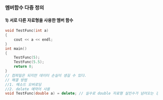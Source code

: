 ### 멤버함수 다중 정의



#### 1) 서로 다른 자료형을 사용한 멤버 함수

```c++
void TestFunc(int a)
{
    cout << a << endl;
}
int main()
{
    TestFunc(5);
    TestFunc(5.5);
    return 0;
}
// 컴파일은 되지만 데이터 손실이 생길 수 있다.
// 해결 방법
//1. 메소드 오버로딩
//2. delete 예약어 사용
void TestFunc(double a) = delete; // 실수로 double 자료형 실인수가 넘어오는 경우를 차단한다.
```

